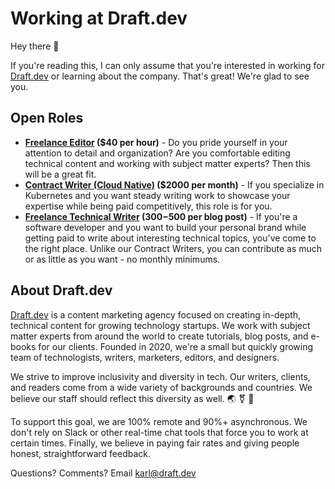 # Working at Draft.dev

Hey there 👋

If you're reading this, I can only assume that you're interested in working for [Draft.dev](http://draft.dev/) or learning about the company. That's great! We're glad to see you.

## Open Roles

- **[Freelance Editor](/editor.md) ($40 per hour)** - Do you pride yourself in your attention to detail and organization? Are you comfortable editing technical content and working with subject matter experts? Then this will be a great fit.
- **[Contract Writer (Cloud Native)](/contract-writer-cn.md) ($2000 per month)** - If you specialize in Kubernetes and you want steady writing work to showcase your expertise while being paid competitively, this role is for you.
- **[Freelance Technical Writer](https://draft.dev/#write) ($300-$500 per blog post)** - If you're a software developer and you want to build your personal brand while getting paid to write about interesting technical topics, you've come to the right place. Unlike our Contract Writers, you can contribute as much or as little as you want - no monthly minimums.

## About Draft.dev
[Draft.dev](http://draft.dev/) is a content marketing agency focused on creating in-depth, technical content for growing technology startups. We work with subject matter experts from around the world to create tutorials, blog posts, and e-books for our clients. Founded in 2020, we're a small but quickly growing team of technologists, writers, marketers, editors, and designers.

We strive to improve inclusivity and diversity in tech. Our writers, clients, and readers come from a wide variety of backgrounds and countries. We believe our staff should reflect this diversity as well. 🌏 ⚧ 🌈

To support this goal, we are 100% remote and 90%+ asynchronous. We don't rely on Slack or other real-time chat tools that force you to work at certain times. Finally, we believe in paying fair rates and giving people honest, straightforward feedback.

Questions? Comments? Email karl@draft.dev
